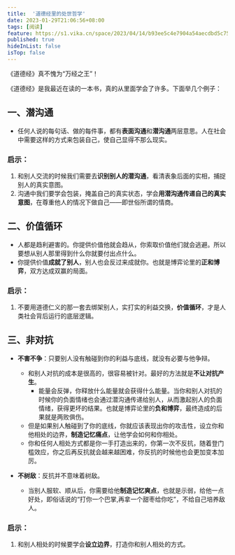 ```yaml
---
title:  '道德经里的处世哲学'
date: 2023-01-29T21:06:56+08:00
tags: [阅读]
feature: https://s1.vika.cn/space/2023/04/14/b93ee5c4e7904a54aecdbd5c754caa9c
published: true
hideInList: false
isTop: false
---
```


《道德经》真不愧为“万经之王”！

<!--more-->

《道德经》是我最近在读的一本书，真的从里面学会了许多。下面举几个例子：

## 一、潜沟通

- 任何人说的每句话、做的每件事，都有**表面沟通**和**潜沟通**两层意思。人在社会中需要这样的方式来包装自己，使自己显得不那么现实。

### 启示：

1. 和别人交流的时候我们需要去**识别别人的潜沟通**，看清表象后面的实相，捕捉别人的真实意图。  
2. 沟通中我们要学会包装，掩盖自己的真实状态，学会**用潜沟通传递自己的真实意图**，在尊重他人的情况下做自己——即世俗所谓的情商。

## 二、价值循环

- 人都是趋利避害的。你提供价值他就会趋从，你索取价值他们就会逃避。所以要想从别人那里得到什么你就要付出点什么。
- 你提供价值**成就了别人**，别人也会反过来成就你。也就是博弈论里的**正和博弈**，双方达成双赢的局面。

### 启示：

1. 不要用道德仁义的那一套去绑架别人，实打实的利益交换，**价值循环**，才是人类社会背后运行的底层逻辑。

## 三、非对抗

- **不害不争**：只要别人没有触碰到你的利益与底线，就没有必要与他争辩。
	- 和别人对抗的成本是很高的，很容易被针对。最好的方法就是**不让对抗产生**。
		- 能量会反弹，你释放什么能量就会获得什么能量。当你和别人对抗的时候你的负面情绪也会通过潜沟通传递给别人，从而激起别人的负面情绪，获得更坏的结果。也就是博弈论里的**负和博弈**，最终造成的后果就是两败俱伤。
	- 但是如果别人触碰到了你的底线，你就应该表现出你的攻击性，设立你和他相处的边界，**制造记忆痛点**，让他学会如何和你相处。
    - 你和任何人相处方式都是你一手打造出来的，你第一次不反抗，随着登门槛效应，你之后再反抗就会越来越困难，你反抗的时候他也会更加变本加厉。

- **不树敌**：反抗并不意味着树敌。
	- 当别人服软、顺从后，你需要给他**制造记忆爽点**，也就是示弱，给他一点好处，即俗话说的“打你一个巴掌,再拿一个甜枣给你吃”，不给自己培养敌人。

### 启示：

1. 和别人相处的时候要学会**设立边界**，打造你和别人相处的方式。
